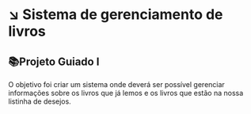 <h1> ↘️ Sistema de gerenciamento de livros </h1>

<h2> 📚Projeto Guiado I</h2>  

O objetivo foi criar um sistema onde deverá ser possível gerenciar informações sobre os livros que já lemos e os livros que estão na nossa listinha de desejos.

